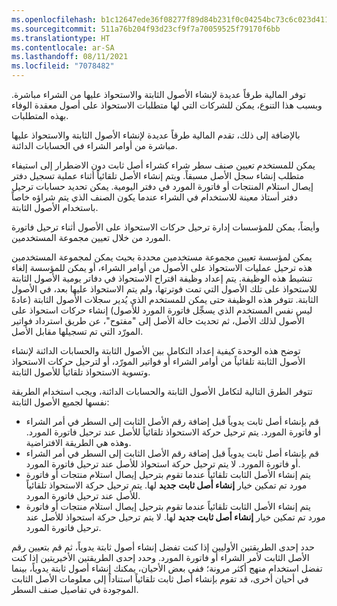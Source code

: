```yaml
---
ms.openlocfilehash: b1c12647ede36f08277f89d84b231f0c04254bc73c6c023d411802b46d7275fb
ms.sourcegitcommit: 511a76b204f93d23cf9f7a70059525f79170f6bb
ms.translationtype: HT
ms.contentlocale: ar-SA
ms.lasthandoff: 08/11/2021
ms.locfileid: "7078482"
---
```

توفر المالية طرقاً عديدة لإنشاء الأصول الثابتة والاستحواذ عليها من الشراء مباشرة. وبسبب هذا التنوع، يمكن للشركات التي لها متطلبات الاستحواذ على أصول معقدة الوفاء بهذه المتطلبات.

بالإضافة إلى ذلك، تقدم المالية طرقاً عديدة لإنشاء الأصول الثابتة والاستحواذ عليها مباشرة من أوامر الشراء في الحسابات الدائنة.

يمكن للمستخدم تعيين صنف سطر شراء كشراء أصل ثابت دون الاضطرار إلى استيفاء متطلب إنشاء سجل الأصل مسبقاً. ويتم إنشاء الأصل تلقائياً أثناء عملية تسجيل دفتر إيصال استلام المنتجات أو فاتورة المورد في دفتر اليومية. يمكن تحديد حسابات ترحيل دفتر أستاذ معينة للاستخدام في الشراء عندما يكون الصنف الذي يتم شراؤه خاصاً باستخدام الأصول الثابتة.

وأيضاً، يمكن للمؤسسات إدارة ترحيل حركات الاستحواذ على الأصول أثناء ترحيل فاتورة المورد من خلال تعيين مجموعة المستخدمين.

يمكن لمؤسسة تعيين مجموعة مستخدمين محددة بحيث يمكن لمجموعة المستخدمين هذه ترحيل عمليات الاستحواذ على الأصول من أوامر الشراء، أو يمكن للمؤسسة إلغاء تنشيط هذه الوظيفة. يتم إعداد وظيفة اقتراح الاستحواذ في دفاتر يومية الأصول الثابتة للاستحواذ على تلك الأصول التي تمت فوترتها، ولم يتم الاستحواذ عليها بعد، في الأصول الثابتة.
تتوفر هذه الوظيفة حتى يمكن للمستخدم الذي يُدير سجلات الأصول الثابتة (عادهً ليس نفس المستخدم الذي يسجِّل فاتورة المورد للأصول) إنشاء حركات استحواذ على الأصول لذلك الأصل، ثم تحديث حالة الأصل إلى "مفتوح"، عن طريق استرداد فواتير المورّد التي تم تسجيلها مقابل الأصل.

توضح هذه الوحدة كيفية إعداد التكامل بين الأصول الثابتة والحسابات الدائنة لإنشاء الأصول الثابتة تلقائياً من أوامر الشراء أو فواتير المورّد، أو لترحيل حركات الاستحواذ وتسوية الاستحواذ تلقائياً للأصول الثابتة.

تتوفر الطرق التالية لتكامل الأصول الثابتة والحسابات الدائنة، ويجب استخدام الطريقة نفسها لجميع الأصول الثابتة:

-   قم بإنشاء أصل ثابت يدوياً قبل إضافة رقم الأصل الثابت إلى السطر في أمر الشراء أو فاتورة المورد. يتم ترحيل حركة الاستحواذ تلقائياً للأصل عند ترحيل فاتورة المورد. وهذه هي الطريقة الافتراضية.
-   قم بإنشاء أصل ثابت يدوياً قبل إضافة رقم الأصل الثابت إلى السطر في أمر الشراء أو فاتورة المورد. لا يتم ترحيل حركة استحواذ للأصل عند ترحيل فاتورة المورد.
-   يتم إنشاء الأصل الثابت تلقائياً عندما تقوم بترحيل إيصال استلام منتجات أو فاتورة مورد تم تمكين خيار **إنشاء أصل ثابت** 
    **جديد** لها. يتم ترحيل حركة الاستحواذ تلقائياً للأصل عند ترحيل فاتورة المورد.
-   يتم إنشاء الأصل الثابت تلقائياً عندما تقوم بترحيل إيصال استلام منتجات أو فاتورة مورد تم تمكين خيار **إنشاء أصل ثابت جديد** لها. لا يتم ترحيل حركة استحواذ للأصل عند ترحيل فاتورة المورد.

حدد إحدى الطريقتين الأوليين إذا كنت تفضل إنشاء أصول ثابتة يدوياً، ثم قم بتعيين رقم الأصل الثابت لأمر الشراء أو فاتورة المورد. وحدد إحدى الطريقتين الأخيريتين إذا كنت تفضل استخدام منهج أكثر مرونة؛ ففي بعض الأحيان، يمكنك إنشاء أصول ثابتة يدوياً، بينما في أحيان أخرى، قد تقوم بإنشاء أصل ثابت تلقائياً استناداً إلى معلومات الأصل الثابت الموجودة في تفاصيل صنف السطر.

